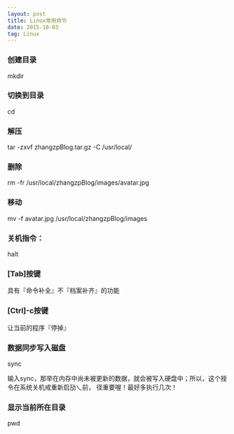 ```yaml
---
layout: post
title: Linux常用命令
date: 2015-10-03 
tag: Linux
---
```


### 创建目录
 mkdir
### 切换到目录
cd
### 解压
tar -zxvf zhangzpBlog.tar.gz -C /usr/local/
### 删除
rm -fr /usr/local/zhangzpBlog/images/avatar.jpg
### 移动
mv -f avatar.jpg /usr/local/zhangzpBlog/images
### 关机指令：
halt
### [Tab]按键
具有『命令补全』不『档案补齐』的功能


### [Ctrl]-c按键
让当前的程序『停掉』

### 数据同步写入磁盘
sync

输入sync，那举在内存中尚未被更新的数据，就会被写入硬盘中；所以，这个挃令在系统关机戒重新启劢乀前， 径重要喔！最好多执行几次！

### 显示当前所在目录
pwd
